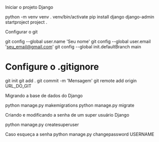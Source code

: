 Iniciar o projeto Django

python -m venv venv
. venv/bin/activate
pip install django
django-admin startproject project .


Configurar o git

git config --global user.name 'Seu nome'
git config --global user.email 'seu_email@gmail.com'
git config --global init.defaultBranch main
# Configure o .gitignore
git init
git add .
git commit -m 'Mensagem'
git remote add origin URL_DO_GIT


Migrando a base de dados do Django

python manage.py makemigrations
python manage.py migrate


Criando e modificando a senha de um super usuário Django

python manage.py createsuperuser


Caso esqueça a senha
python manage.py changepassword USERNAME